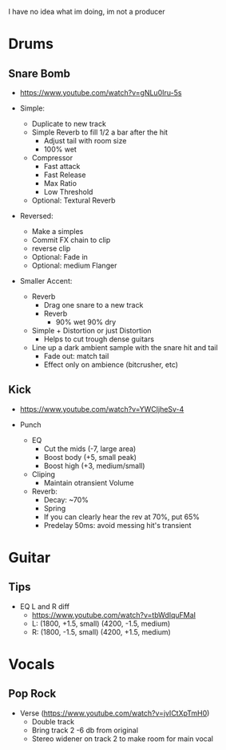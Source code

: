 I have no idea what im doing, im not a producer 

# Drums
## Snare Bomb
- https://www.youtube.com/watch?v=gNLu0Iru-5s

- Simple: 
  - Duplicate to new track 
  - Simple Reverb to fill 1/2 a bar after the hit
    - Adjust tail with room size
    - 100% wet
  - Compressor
    - Fast attack
    - Fast Release 
    - Max Ratio
    - Low Threshold
  - Optional: Textural Reverb

- Reversed:
  - Make a simples
  - Commit FX chain to clip
  - reverse clip
  - Optional: Fade in
  - Optional: medium Flanger 

- Smaller Accent:
  - Reverb 
    - Drag one snare to a new track
    - Reverb 
      - 90% wet 90% dry
  - Simple + Distortion or just Distortion
    - Helps to cut trough dense guitars
  - Line up a dark ambient sample with the snare hit and tail
    - Fade out: match tail 
    - Effect only on ambience (bitcrusher, etc)

## Kick
- https://www.youtube.com/watch?v=YWCIjheSv-4

- Punch
  - EQ
    - Cut the mids (-7, large area)
    - Boost body (+5, small peak)
    - Boost high (+3, medium/small) 
  - Cliping
    - Maintain otransient Volume
  - Reverb:
    - Decay: ~70%
    - Spring
    - If you can clearly hear the rev at 70%, put 65%
    - Predelay 50ms: avoid messing hit's transient 

# Guitar
## Tips
- EQ L and R diff
  - https://www.youtube.com/watch?v=tbWdIquFMaI
  - L: (1800, +1.5, small) (4200, -1.5, medium) 
  - R: (1800, -1.5, small) (4200, +1.5, medium) 

# Vocals
## Pop Rock
- Verse (https://www.youtube.com/watch?v=jvICtXpTmH0)
  - Double track
  - Bring track 2 -6 db from original
  - Stereo widener on track 2 to make room for main vocal
